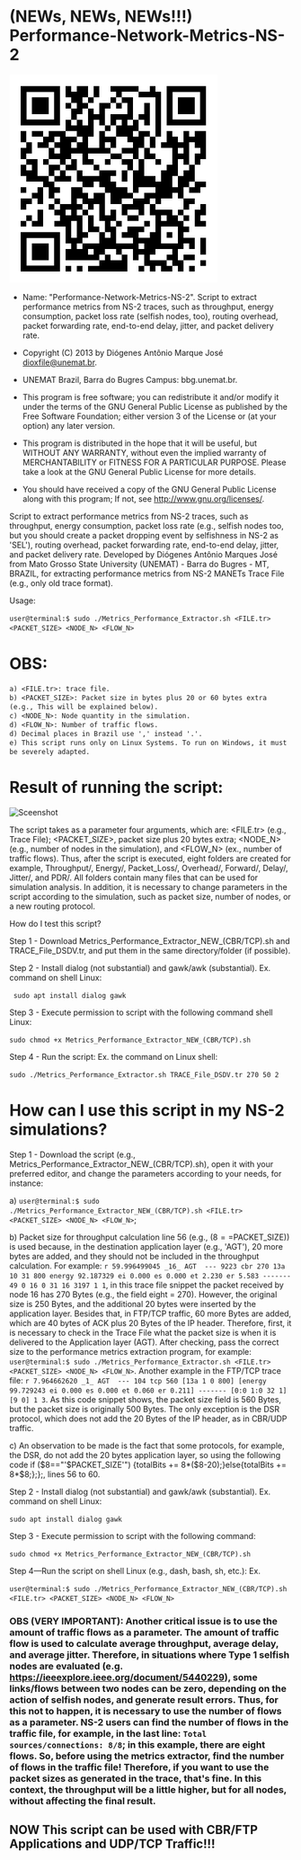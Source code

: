 # (NEWs, NEWs, NEWs!!!) Performance-Network-Metrics-NS-2
 ![alt text](https://github.com/dioxfile/Performance-Network-Metrics-NS-2/blob/master/metric.png)
  * Name: "Performance-Network-Metrics-NS-2". Script to extract performance metrics from NS-2 traces, such as throughput, energy consumption, packet loss rate (selfish nodes, too), routing overhead, packet forwarding rate, end-to-end delay, jitter, and packet delivery rate.                                           
  
  *   Copyright (C) 2013 by Diógenes Antônio Marque José dioxfile@unemat.br.                                            
  *   UNEMAT Brazil, Barra do Bugres Campus: bbg.unemat.br.                 
  *   This program is free software; you can redistribute it and/or modify it under the terms of the GNU General Public License as published by the Free Software Foundation; either version 3 of the License or (at your option) any later version.                               
 
  *   This program is distributed in the hope that it will be useful,  but WITHOUT ANY WARRANTY, without even the implied warranty of MERCHANTABILITY or FITNESS FOR A PARTICULAR PURPOSE.  Please take a look at the GNU General Public License for more details.                          
  
  *   You should have received a copy of the GNU General Public License along with this program; If not, see <http://www.gnu.org/licenses/>.

  Script to extract performance metrics from NS-2 traces, such as throughput, energy consumption, packet loss rate (e.g., selfish nodes too, but you should create a packet dropping event by selfishness in NS-2 as 'SEL'), routing overhead, packet forwarding rate, end-to-end delay, jitter, and packet delivery rate.
  Developed by Diógenes Antônio Marques José from Mato Grosso State University (UNEMAT) - Barra do Bugres - MT, BRAZIL, for extracting performance metrics from NS-2 MANETs Trace File (e.g., only old trace format).

Usage: 

```user@terminal:$ sudo ./Metrics_Performance_Extractor.sh <FILE.tr> <PACKET_SIZE> <NODE_N> <FLOW_N>```
# OBS: 
    a) <FILE.tr>: trace file.
    b) <PACKET_SIZE>: Packet size in bytes plus 20 or 60 bytes extra (e.g., This will be explained below).
    c) <NODE_N>: Node quantity in the simulation.
    d) <FLOW_N>: Number of traffic flows.
    d) Decimal places in Brazil use ',' instead '.'. 
    e) This script runs only on Linux Systems. To run on Windows, it must be severely adapted.
# Result of running the script:
![Sceenshot](MPE.png)
  
  The script takes as a parameter four arguments, which are: <FILE.tr> (e.g., Trace File); <PACKET_SIZE>, packet size plus 20 bytes extra; <NODE_N> (e.g., number of nodes in the simulation), and <FLOW_N> (ex., number of traffic flows). Thus, after the script is executed, eight folders are created for example, Throughput/, Energy/, Packet_Loss/, Overhead/, Forward/, Delay/, Jitter/, and PDR/. All folders contain many files that can be used for simulation analysis. In addition, it is necessary to change parameters in the script according to the simulation, such as packet size, number of nodes, or a new routing protocol.
  
 How do I test this script?
 
 Step 1 - Download Metrics_Performance_Extractor_NEW_(CBR/TCP).sh and TRACE_File_DSDV.tr, and put them in the same directory/folder (if possible).
 
 Step 2 - Install dialog (not substantial) and gawk/awk (substantial). Ex. command on shell Linux:
 
 ``` sudo apt install dialog gawk```
 
 Step 3 - Execute permission to script with the following command shell Linux: 
 
  ```sudo chmod +x Metrics_Performance_Extractor_NEW_(CBR/TCP).sh```
 
 Step 4 - Run the script: Ex. the command on Linux shell:
 
 ```sudo ./Metrics_Performance_Extractor.sh TRACE_File_DSDV.tr 270 50 2```
 
 
# How can I use this script in my NS-2 simulations?

Step 1 - Download the script (e.g., Metrics_Performance_Extractor_NEW_(CBR/TCP).sh), open it with your preferred editor, and change the parameters according to your needs, for instance: 
 
 a) ```user@terminal:$ sudo ./Metrics_Performance_Extractor_NEW_(CBR/TCP).sh <FILE.tr> <PACKET_SIZE> <NODE_N> <FLOW_N>```;
 
 b) Packet size for throughput calculation line 56 (e.g., ($8==$PACKET_SIZE)) is used because, in the destination application layer (e.g., 'AGT'), 20 more bytes are added, and they should not be included in the throughput calculation. For example: ```r 59.996499045 _16_ AGT  --- 9223 cbr 270 13a 10 31 800 energy 92.187329 ei 0.000 es 0.000 et 2.230 er 5.583 ------- 49 0 16 0 31 16 3197 1 1```, in this trace file snippet the packet received by node 16 has 270 Bytes (e.g., the field eight = 270). However, the original size is 250 Bytes, and the additional 20 bytes were inserted by the application layer. Besides that, in FTP/TCP traffic, 60 more Bytes are added, which are 40 bytes of ACK plus 20 Bytes of the IP header. Therefore, first, it is necessary to check in the Trace File what the packet size is when it is delivered to the Application layer (AGT). After checking, pass the correct size to the performance metrics extraction program, for example: ```user@terminal:$ sudo ./Metrics_Performance_Extractor.sh <FILE.tr> <PACKET_SIZE> <NODE_N> <FLOW_N>```. Another example in the FTP/TCP trace file: ```r 7.964662620 _1_ AGT  --- 104 tcp 560 [13a 1 0 800] [energy 99.729243 ei 0.000 es 0.000 et 0.060 er 0.211] ------- [0:0 1:0 32 1] [9 0] 1 3```. As this code snippet shows, the packet size field is 560 Bytes, but the packet size is originally 500 Bytes. The only exception is the DSR protocol, which does not add the 20 Bytes of the IP header, as in CBR/UDP traffic.

 c) An observation to be made is the fact that some protocols, for example, the DSR, do not add the 20 bytes application layer, so using the following code if ($8=="'$PACKET_SIZE'") {totalBits += 8*($8-20);}else{totalBits += 8*$8;};};, lines 56 to 60.

Step 2 - Install dialog (not substantial) and gawk/awk (substantial). Ex. command on shell Linux:

```sudo apt install dialog gawk```
 
Step 3 - Execute permission to script with the following command: 

```sudo chmod +x Metrics_Performance_Extractor_NEW_(CBR/TCP).sh```
 
Step 4—Run the script on shell Linux (e.g., dash, bash, sh, etc.): Ex. 

```user@terminal:$ sudo ./Metrics_Performance_Extractor_NEW_(CBR/TCP).sh <FILE.tr> <PACKET_SIZE> <NODE_N> <FLOW_N>```

### OBS (VERY IMPORTANT): Another critical issue is to use the amount of traffic flows as a parameter. The amount of traffic flow is used to calculate average throughput, average delay, and average jitter. Therefore, in situations where Type 1 selfish nodes are evaluated (e.g. https://ieeexplore.ieee.org/document/5440229), some links/flows between two nodes can be zero, depending on the action of selfish nodes, and generate result errors. Thus, for this not to happen, it is necessary to use the number of flows as a parameter. NS-2 users can find the number of flows in the traffic file, for example, in the last line: ```Total sources/connections: 8/8```; in this example, there are eight flows. So, before using the metrics extractor, find the number of flows in the traffic file! Therefore, if you want to use the packet sizes as generated in the trace, that's fine. In this context, the throughput will be a little higher, but for all nodes, without affecting the final result.
 
 

## NOW This script can be used with CBR/FTP Applications and UDP/TCP Traffic!!!
  
